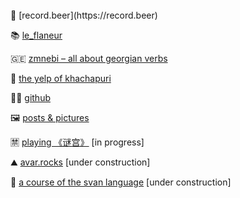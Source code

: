 <br/>
🍺 [record.beer](https://record.beer)

📚 [le_flaneur](https://leflan.eu/r)

🇬🇪 [zmnebi – all about georgian verbs](https://zmnebi.com)

💛 [the yelp of khachapuri](https://the-yelp-of-khachapuri.site)

👩‍💻 [github](https://github.com/parryc)

🖼 [posts & pictures](https://parryc.com/posts)

🈲 [playing 《谜宫》](https://parryc.com/migong) [in progress]

⛰ [avar.rocks](https://avar.rocks) [under construction]

🌄 [a course of the svan language](https://parryc.com/svan) [under construction]
